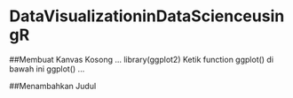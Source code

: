 # DataVisualizationinDataScienceusingR
##Membuat Kanvas Kosong
...
library(ggplot2)
Ketik function ggplot() di bawah ini
ggplot()
...

##Menambahkan Judul
